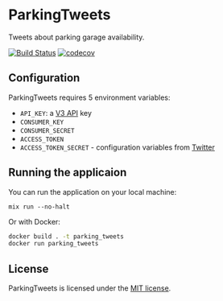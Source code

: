 # ParkingTweets

Tweets about parking garage availability.

[![Build Status](https://semaphoreci.com/api/v1/mbta/parking_tweets/branches/master/shields_badge.svg)](https://semaphoreci.com/mbta/parking_tweets) [![codecov](https://codecov.io/gh/mbta/parking_tweets/branch/master/graph/badge.svg)](https://codecov.io/gh/mbta/parking_tweets)

## Configuration

ParkingTweets requires 5 environment variables:

- `API_KEY`: a [V3 API](https://api-v3.mbta.com/) key
- `CONSUMER_KEY`
- `CONSUMER_SECRET`
- `ACCESS_TOKEN`
- `ACCESS_TOKEN_SECRET` - configuration variables from [Twitter](https://developer.twitter.com/)

## Running the applicaion

You can run the application on your local machine:

```
mix run --no-halt
```

Or with Docker:

```bash
docker build . -t parking_tweets
docker run parking_tweets
```

## License

ParkingTweets is licensed under the [MIT license](LICENSE).
